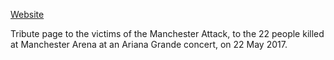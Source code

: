 [Website](https://feyagape.github.io/tribute/)

 Tribute page to the victims of the Manchester Attack,  to the 22 people killed at Manchester Arena at an Ariana Grande concert, on 22 May 2017.
